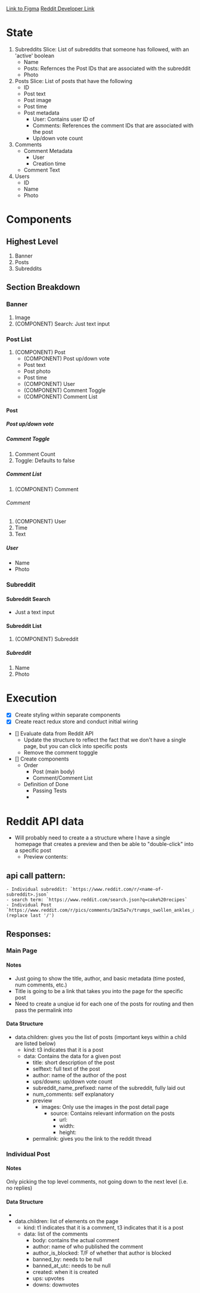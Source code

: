 [Link to Figma](https://www.figma.com/design/M87nanj6Bxy7kOLfweYcyC/Reddit-Client?node-id=0-1&t=Af8GK9NQNsMLMMPr-1)
[Reddit Developer Link](https://www.reddit.com/prefs/apps)

# State
1. Subreddits Slice: List of subreddits that someone has followed, with an 'active' boolean
    - Name
    - Posts: Refernces the Post IDs that are associated with the subreddit
    - Photo
2. Posts Slice: List of posts that have the following
    - ID
    - Post text
    - Post image
    - Post time
    - Post metadata
        - User: Contains user ID of
        - Comments: References the comment IDs that are associated with the post
        - Up/down vote count
3. Comments
    - Comment Metadata
        - User
        - Creation time
    - Comment Text
4. Users
    - ID
    - Name
    - Photo

# Components
## Highest Level
1. Banner
2. Posts
3. Subreddits

## Section Breakdown
### Banner
1. Image
2. (COMPONENT) Search: Just text input

### Post List
1. (COMPONENT) Post
    - (COMPONENT) Post up/down vote
    - Post text
    - Post photo
    - Post time
    - (COMPONENT) User
    - (COMPONENT) Comment Toggle
    - (COMPONENT) Comment List
#### Post
##### Post up/down vote
##### Comment Toggle
1. Comment Count
2. Toggle: Defaults to false
##### Comment List
1. (COMPONENT) Comment
###### Comment
1. (COMPONENT) User
2. Time
3. Text
##### User
- Name
- Photo

### Subreddit
#### Subreddit Search
- Just a text input
#### Subreddit List
1. (COMPONENT) Subreddit
##### Subreddit
1. Name
2. Photo

# Execution
- [x] Create styling within separate components
- [x] Create react redux store and conduct initial wiring
- [] Evaluate data from Reddit API
    - Update the structure to reflect the fact that we don't have a single page, but you can click into specific posts
    - Remove the comment togggle
- [] Create components
    - Order
        - Post (main body)
        - Comment/Comment List
    - Definition of Done
        - Passing Tests
        - 

# Reddit API data
- Will probably need to create a a structure where I have a single homepage that creates a preview and then be able to "double-click" into a specific post
    - Preview contents: 
## api call pattern:
    - Individual subreddit: `https://www.reddit.com/r/<name-of-subreddit>.json`
    - search term: `https://www.reddit.com/search.json?q=cake%20recipes`
    - Individual Post `https://www.reddit.com/r/pics/comments/1m25a7v/trumps_swollen_ankles_at_fifa_club_world_cup.json` (replace last '/')
## Responses:
### Main Page
#### Notes
- Just going to show the title, author, and basic metadata (time posted, num comments, etc.)
- Title is going to be a link that takes you into the page for the specific post
- Need to create a unqiue id for each one of the posts for routing and then pass the permalink into 
#### Data Structure
- data.children: gives you the list of posts (important keys within a child are listed below)
    - kind: t3 indicates that it is a post
    - data: Contains the data for a given post
        - title: short description of the post
        - selftext: full text of the post
        - author: name of the author of the post
        - ups/downs: up/down vote count
        - subreddit_name_prefixed:  name of the subreddit, fully laid out
        - num_comments: self explanatory
        - preview
            - images: Only use the images in the post detail page
                - source: Contains relevant information on the posts
                    - url:
                    - width:
                    - height:
        - permalink: gives you the link to the reddit thread
### Individual Post
#### Notes
Only picking the top level comments, not going down to the next level (i.e. no replies)
#### Data Structure
- 
- data.children: list of elements on the page
    - kind: t1 indicates that it is a comment, t3 indicates that it is a post
    - data: list of the comments
        - body: contains the actual comment
        - author: name of who published the comment
        - author_is_blocked: T/F of whether that author is blocked
        - banned_by: needs to be null
        - banned_at_utc: needs to be null
        - created: when it is created
        - ups: upvotes
        - downs: downvotes